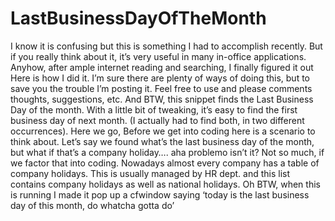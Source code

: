LastBusinessDayOfTheMonth
=========================

I know it is confusing but this is something I had to accomplish recently. But if you really think about it, it’s very useful in many in-office applications.
Anyhow, after ample internet reading and searching, I finally figured it out
Here is how I did it. I’m sure there are plenty of ways of doing this, but to save you the trouble I’m posting it. Feel free to use and please comments thoughts, suggestions, etc.
And BTW, this snippet finds the Last Business Day of the month. With a little bit of tweaking, it’s easy to find the first business day of next month. (I actually had to find both, in two different occurrences). Here we go, Before we get into coding here is a scenario to think about. Let’s say we found what’s the last business day of the month, but what if that’s a company holiday…. aha problemo isn’t it? Not so much, if we factor that into coding.
Nowadays almost every company has a table of company holidays. This is usually managed by HR dept. and this list contains company holidays as well as national holidays.
Oh BTW, when this is running I made it pop up a cfwindow saying ‘today is the last business day of this month, do whatcha gotta do’
